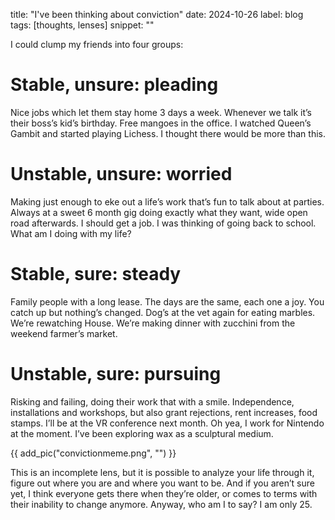 title: "I've been thinking about conviction"
date: 2024-10-26
label: blog
tags: [thoughts, lenses]
snippet: ""

I could clump my friends into four groups:

# Stable, unsure: pleading
Nice jobs which let them stay home 3 days a week. Whenever we talk it’s their boss’s kid’s birthday. Free mangoes in the office. I watched Queen’s Gambit and started playing Lichess. I thought there would be more than this.

# Unstable, unsure: worried
Making just enough to eke out a life’s work that’s fun to talk about at parties. Always at a sweet 6 month gig doing exactly what they want, wide open road afterwards. I should get a job. I was thinking of going back to school. What am I doing with my life? 

# Stable, sure: steady
Family people with a long lease. The days are the same, each one a joy. You catch up but nothing’s changed. Dog’s at the vet again for eating marbles. We’re rewatching House. We’re making dinner with zucchini from the weekend farmer’s market. 

# Unstable, sure: pursuing
Risking and failing, doing their work that with a smile. Independence, installations and workshops, but also grant rejections, rent increases, food stamps. I’ll be at the VR conference next month. Oh yea, I work for Nintendo at the moment. I’ve been exploring wax as a sculptural medium.

{{ add_pic("convictionmeme.png", "") }}

This is an incomplete lens, but it is possible to analyze your life through it, figure out where you are and where you want to be. And if you aren’t sure yet, I think everyone gets there when they’re older, or comes to terms with their inability to change anymore. Anyway, who am I to say? I am only 25.

